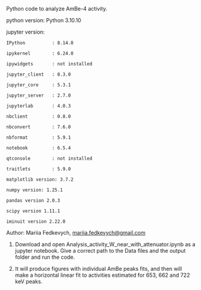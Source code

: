 Python code to analyze AmBe-4 activity.

python version: Python 3.10.10

jupyter version:
    
    IPython          : 8.14.0
    
    ipykernel        : 6.24.0
    
    ipywidgets       : not installed
    
    jupyter_client   : 8.3.0
    
    jupyter_core     : 5.3.1
    
    jupyter_server   : 2.7.0
    
    jupyterlab       : 4.0.3
    
    nbclient         : 0.8.0
    
    nbconvert        : 7.6.0
    
    nbformat         : 5.9.1
    
    notebook         : 6.5.4
    
    qtconsole        : not installed
    
    traitlets        : 5.9.0
    
    matplotlib version: 3.7.2
    
    numpy version: 1.25.1
    
    pandas version 2.0.3
    
    scipy version 1.11.1
    
    iminuit version 2.22.0

Author: Mariia Fedkevych, mariia.fedkevych@gmail.com

1. Download and open Analysis_activity_W_near_with_attenuator.ipynb as a jupyter notebook.    Give a correct path to the Data files and the output folder and run the code.

2. It will produce figures with individual AmBe peaks fits, and then will make a horizontal linear fit to activities estimated for 653, 662 and 722 keV peaks.
